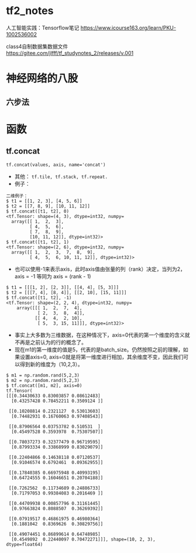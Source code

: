 # tf2_notes

人工智能实践：Tensorflow笔记
https://www.icourse163.org/learn/PKU-1002536002

class4自制数据集数据文件
https://gitee.com/jlfff/tf_studynotes_2/releases/v.001

# 神经网络的八股
## 六步法




# 函数
## tf.concat
`
tf.concat(values, axis, name='concat')
`
 - 其他： `tf.tile, tf.stack, tf.repeat.`
 - 例子：
```
二维例子：
$ t1 = [[1, 2, 3], [4, 5, 6]]
$ t2 = [[7, 8, 9], [10, 11, 12]]
$ tf.concat([t1, t2], 0)
<tf.Tensor: shape=(4, 3), dtype=int32, numpy=
  array([[ 1,  2,  3],
         [ 4,  5,  6],
         [ 7,  8,  9],
         [10, 11, 12]], dtype=int32)>
$ tf.concat([t1, t2], 1)
<tf.Tensor: shape=(2, 6), dtype=int32, numpy=
  array([[ 1,  2,  3,  7,  8,  9],
         [ 4,  5,  6, 10, 11, 12]], dtype=int32)>
```
 - 也可以使用-1来表示axis，此时axis值由张量的列（rank）决定，当列为2，axis = -1 等同为 axis = (rank - 1)
```
$ t1 = [[[1, 2], [2, 3]], [[4, 4], [5, 3]]]
$ t2 = [[[7, 4], [8, 4]], [[2, 10], [15, 11]]]
$ tf.concat([t1, t2], -1)
<tf.Tensor: shape=(2, 2, 4), dtype=int32, numpy=
    array([[[ 1,  2,  7,  4],
            [ 2,  3,  8,  4]],
           [[ 4,  4,  2, 10],
            [ 5,  3, 15, 11]]], dtype=int32)>
```
 - 事实上大多数为三维数据，在这种情况下，axis=0代表的第一个维度的含义就不再是之前认为的行的概念了。
 - 现在m1的第一维度的值是5，代表的是batch_size。仍然按照之前的理解，如果设置axis=0, axis=0就是将第一维度进行相加，其余维度不变，因此我们可以得到新的维度为（10,2,3）。
```
$ m1 = np.random.rand(5,2,3)
$ m2 = np.random.rand(5,2,3)
$ tf.concat([m1, m2], axis=0)
tf.Tensor(
[[[0.34430633 0.83003857 0.08612483]
  [0.43257428 0.78452211 0.3509124 ]]

 [[0.10208814 0.2321127  0.53013603]
  [0.74482931 0.16760063 0.97408543]]

 [[0.87906564 0.03753782 0.510531  ]
  [0.45497528 0.3593978  0.75307507]]

 [[0.78037273 0.32377479 0.96719595]
  [0.87993334 0.33868999 0.83029079]]

 [[0.22404866 0.14638118 0.07120537]
  [0.91046574 0.6792461  0.09362955]]

 [[0.17840385 0.66975948 0.40993195]
  [0.64724555 0.16046651 0.20704188]]

 [[0.7262562  0.11734689 0.24886733]
  [0.71797053 0.99384083 0.2016469 ]]

 [[0.44709938 0.00857796 0.31161445]
  [0.97663824 0.8088507  0.36269392]]

 [[0.07919517 0.46861975 0.46980364]
  [0.1881042  0.8369626  0.30829756]]

 [[0.49074451 0.86899614 0.64748985]
  [0.4549892  0.22440097 0.70472271]]], shape=(10, 2, 3), dtype=float64)
```
